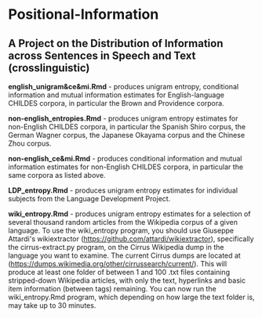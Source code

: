 # Positional-Information
## A Project on the Distribution of Information across Sentences in Speech and Text (crosslinguistic)



<strong>english_unigram&ce&mi.Rmd</strong> - produces unigram entropy, conditional information and mutual information estimates for English-language CHILDES corpora, in particular the Brown and Providence corpora. 

<strong>non-english_entropies.Rmd</strong> - produces unigram entropy estimates for non-English CHILDES corpora, in particular the Spanish Shiro corpus, the German Wagner corpus, the Japanese Okayama corpus and the Chinese Zhou corpus. 

<strong>non-english_ce&mi.Rmd</strong> - produces conditional information and mutual information estimates for non-English CHILDES corpora, in particular the same corpora as listed above. 

<strong>LDP_entropy.Rmd</strong> - produces unigram entropy estimates for individual subjects from the Language Development Project. 

<strong>wiki_entropy.Rmd</strong> - produces unigram entropy estimates for a selection of several thousand random articles from the Wikipedia corpus of a given language. 
To use the wiki_entropy program, you should use Giuseppe Attardi's wikiextractor (https://github.com/attardi/wikiextractor), specifically the cirrus-extract.py program, on the Cirrus Wikipedia dump in the language you want to examine. The current Cirrus dumps are located at (https://dumps.wikimedia.org/other/cirrussearch/current/). This will produce at least one folder of between 1 and 100 .txt files containing stripped-down Wikipedia articles, with only the text, hyperlinks and basic item information (between <doc> tags) remaining. You can now run the wiki_entropy.Rmd program, which depending on how large the text folder is, may take up to 30 minutes. 
